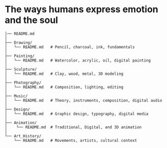 # The ways humans express emotion and the soul
    │── README.md
    │
    ├── Drawing/
    │   └── README.md   # Pencil, charcoal, ink, fundamentals
    │
    ├── Painting/
    │   └── README.md   # Watercolor, acrylic, oil, digital painting
    │
    ├── Sculpture/
    │   └── README.md   # Clay, wood, metal, 3D modeling
    │
    ├── Photography/
    │   └── README.md   # Composition, lighting, editing
    │
    ├── Music/
    │   └── README.md   # Theory, instruments, composition, digital audio
    │
    ├── Design/
    │   └── README.md   # Graphic design, typography, digital media
    │
    ├── Animation/
    │    └── README.md  # Traditional, Digital, and 3D animation
    │
    └── Art_History/
        └── README.md   # Movements, artists, cultural context
